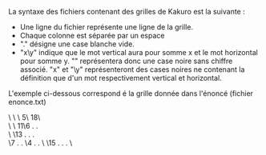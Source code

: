 La syntaxe des fichiers contenant des grilles de Kakuro est la suivante :
- Une ligne du fichier représente une ligne de la grille.
- Chaque colonne est séparée par un espace
- "." désigne une case blanche vide.
- "x\y" indique que le mot vertical aura pour somme x et le mot horizontal pour somme y.
  "\" représentera donc une case noire sans chiffre associé. "x\" et "\y" représenteront des cases noires
  ne contenant la définition que d'un mot respectivement vertical et horizontal.


L'exemple ci-dessous correspond é la grille donnée dans l'énoncé (fichier enonce.txt)

\ \ \ 5\ 18\ \
\ \ 11\6 . . \
\ \13 . . . \
\7 . . \4 . .
\ \15 . . . \
